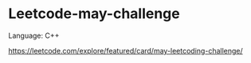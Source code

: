 # Leetcode-may-challenge

Language: C++ 

https://leetcode.com/explore/featured/card/may-leetcoding-challenge/

